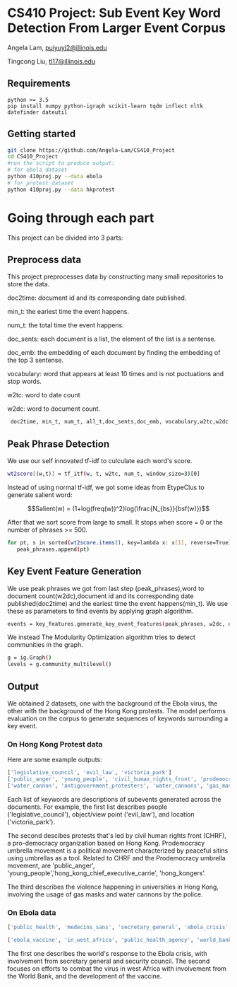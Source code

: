 # CS410 Project: Sub Event Key Word Detection From Larger Event Corpus
Angela Lam, puiyuyl2@illinois.edu

Tingcong Liu, tl17@illinois.edu

## Requirements
```
python >= 3.5
pip install numpy python-igraph scikit-learn tqdm inflect nltk datefinder dateutil
```

## Getting started
```bash
git clone https://github.com/Angela-Lam/CS410_Project
cd CS410_Project
#run the script to produce output:
# for ebola dataset
python 410proj.py --data ebola
# for protest dataset
python 410proj.py --data hkprotest
```

# Going through each part
This project can be divided into 3 parts:

## Preprocess data 

This project preprocesses data by constructing many small repositories to store the data.

doc2time: document id and its corresponding date published.

min_t: the eariest time the event happens.

num_t: the total time the event happens.

doc_sents: each document is a list, the element of the list is a sentense.

doc_emb: the embedding of each document by finding the embedding of the top 3 sentense.

vocabulary: word that appears at least 10 times and is not puctuations and stop words.

w2tc: word to date count

w2dc: word to document count.
```bash
 doc2time, min_t, num_t, all_t,doc_sents,doc_emb, vocabulary,w2tc,w2dc, docs= data_processing.process_data(args, config)
```

## Peak Phrase Detection

We use our self innovated tf-idf to culculate each word's score.
```bash
wt2score[(w,t)] = tf_itf(w, t, w2tc, num_t, window_size=3)[0]
```
Instead of using normal tf-idf, we got some ideas from EtypeClus to generate salient word:

$$Salient(w) = (1+log(freq(w))^2)log(\frac{N_{bs}}{bsf(w)})$$

After that we sort score from large to small. It stops when score = 0 or the number of phrases >= 500.
```bash
for pt, s in sorted(wt2score.items(), key=lambda x: x[1], reverse=True):
   peak_phrases.append(pt)
```

## Key Event Feature Generation

We use peak phrases we got from last step (peak_phrases),word to document count(w2dc),document id and its corresponding date published(doc2time) and the eariest time the event happens(min_t). We use these as parameters to find events by applying graph algorithm.

```bash
events = key_features.generate_key_event_features(peak_phrases, w2dc, doc2time, min_t)
```
We instead The Modularity Optimization algorithm tries to detect communities in the graph.
```bash
g = ig.Graph()
levels = g.community_multilevel()
```

## Output 
We obtained 2 datasets, one with the background of the Ebola virus, the other with the background of the Hong Kong protests. The model performs evaluation on the corpus to generate sequences of keywords surrounding a key event. 

### On Hong Kong Protest data
Here are some example outputs:
```bash
['legislative_council', 'evil_law', 'victoria_park']
['public_anger', 'young_people', 'civil_human_rights_front', 'prodemocracy_umbrella_movement', 'hong_kong_chief_executive_carrie', 'hong_kongers']
['water_cannon', 'antigovernment_protesters', 'water_cannons', 'gas_masks', 'hong_kong_university', 'university_campus', 'escalating_violence', 'police_officer', 'hong_kong_polytechnic_university']
```

Each list of keywords are descriptions of subevents generated across the documents. For example, the first list describes people ('legislative_council'), object/view point ('evil_law'), and location ('victoria_park'). 


The second descibes protests that's led by civil human rights front (CHRF), a pro-democracy organization based on Hong Kong. Prodemocracy umbrella movement is a political movement characterized by peaceful sitins using umbrellas as a tool. Related to CHRF and the Prodemocracy umbrella movement, are 'public_anger', 'young_people','hong_kong_chief_executive_carrie', 'hong_kongers'. 

The third describes the violence happening in universities in Hong Kong, involving the usage of gas masks and water cannons by the police. 

### On Ebola data
```bash
['public_health', 'medecins_sans', 'secretary_general', 'ebola_crisis', 'security_council']

['ebola_vaccine', 'in_west_africa', 'public_health_agency', 'world_bank']
```
The first one describes the world's response to the Ebola crisis, with involvement from secretary general and security council. The second focuses on efforts to combat the virus in west Africa with involvement from the World Bank, and the development of the vaccine. 
